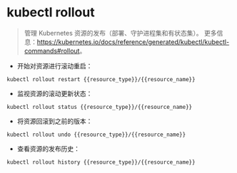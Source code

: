 # kubectl rollout

> 管理 Kubernetes 资源的发布（部署、守护进程集和有状态集）。
> 更多信息：<https://kubernetes.io/docs/reference/generated/kubectl/kubectl-commands#rollout>。

- 开始对资源进行滚动重启：

`kubectl rollout restart {{resource_type}}/{{resource_name}}`

- 监视资源的滚动更新状态：

`kubectl rollout status {{resource_type}}/{{resource_name}}`

- 将资源回滚到之前的版本：

`kubectl rollout undo {{resource_type}}/{{resource_name}}`

- 查看资源的发布历史：

`kubectl rollout history {{resource_type}}/{{resource_name}}`
